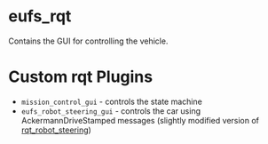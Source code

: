 # eufs_rqt

Contains the GUI for controlling the vehicle.

# Custom rqt Plugins
- `mission_control_gui` - controls the state machine 
- `eufs_robot_steering_gui` - controls the car using AckermannDriveStamped messages (slightly modified version of [rqt_robot_steering](https://github.com/ros-visualization/rqt_robot_steering))
